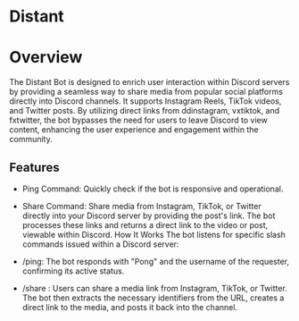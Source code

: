 # Distant
# Overview
The Distant Bot is designed to enrich user interaction within Discord servers by providing a seamless way to share media from popular social platforms directly into Discord channels. It supports Instagram Reels, TikTok videos, and Twitter posts. By utilizing direct links from ddinstagram, vxtiktok, and fxtwitter, the bot bypasses the need for users to leave Discord to view content, enhancing the user experience and engagement within the community.

## Features
- Ping Command: Quickly check if the bot is responsive and operational.
- Share Command: Share media from Instagram, TikTok, or Twitter directly into your Discord server by providing the post's link. The bot processes these links and returns a direct link to the video or post, viewable within Discord.
How It Works
The bot listens for specific slash commands issued within a Discord server:

- /ping: The bot responds with "Pong" and the username of the requester, confirming its active status.
- /share <url>: Users can share a media link from Instagram, TikTok, or Twitter. The bot then extracts the necessary identifiers from the URL, creates a direct link to the media, and posts it back into the channel.